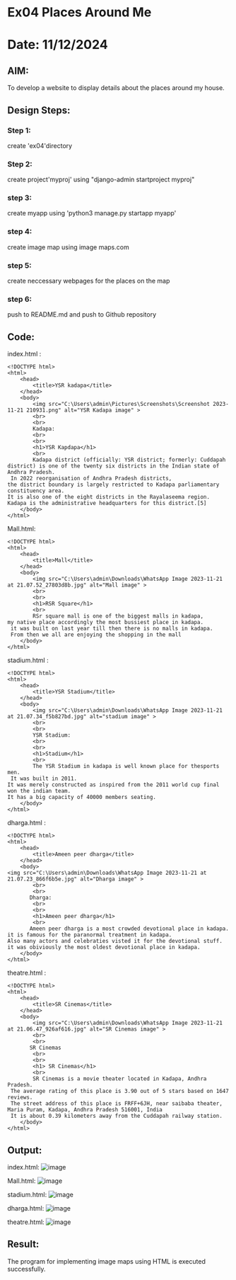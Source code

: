 # Ex04 Places Around Me
# Date: 11/12/2024

## AIM:
To develop a website to display details about the places around my house.

## Design Steps:

### Step 1:
create 'ex04'directory
### Step 2:
create project'myproj' using "django-admin startproject myproj"
### step 3:
create myapp using 'python3 manage.py startapp myapp'
### step 4:
create image map using image maps.com
### step 5:
create neccessary webpages for the places on the map
### step 6:
push to README.md and push to Github repository
## Code:

index.html :
```
<!DOCTYPE html>
<html>
    <head>
        <title>YSR kadapa</title> 
    </head>  
    <body>
        <img src="C:\Users\admin\Pictures\Screenshots\Screenshot 2023-11-21 210931.png" alt="YSR Kadapa image" >
        <br>
        <br>
        Kadapa:
        <br>
        <br>
        <h1>YSR Kapdapa</h1>
        <br>
        Kadapa district (officially: YSR district; formerly: Cuddapah district) is one of the twenty six districts in the Indian state of Andhra Pradesh.
 In 2022 reorganisation of Andhra Pradesh districts,
the district boundary is largely restricted to Kadapa parliamentary constituency area.
It is also one of the eight districts in the Rayalaseema region. Kadapa is the administrative headquarters for this district.[5]
    </body>  
</html>

```

Mall.html:

```
<!DOCTYPE html>
<html>
    <head>
        <title>Mall</title>
    </head>  
    <body>
        <img src="C:\Users\admin\Downloads\WhatsApp Image 2023-11-21 at 21.07.52_27803d8b.jpg" alt="Mall image" >
        <br>
        <br>
        <h1>RSR Square</h1>
        <br>
        RSr square mall is one of the biggest malls in kadapa,
my native place accordingly the most bussiest place in kadapa.
 it was built on last year till then there is no malls in kadapa.
 From then we all are enjoying the shopping in the mall
    </body>  
</html>
```
stadium.html :

```
<!DOCTYPE html>
<html>
    <head>
        <title>YSR Stadium</title> 
    </head>  
    <body>
        <img src="C:\Users\admin\Downloads\WhatsApp Image 2023-11-21 at 21.07.34_f5b827bd.jpg" alt="stadium image" >
        <br>
        <br>
        YSR Stadium:
        <br>
        <br>
        <h1>Stadium</h1>
        <br>
        The YSR Stadium in kadapa is well known place for thesports men.
 It was built in 2011.
It was merely constructed as inspired from the 2011 world cup final won the indian team.
It has a big capacity of 40000 members seating. 
    </body>  
</html>
```
dharga.html :
```
<!DOCTYPE html>
<html>
    <head>
        <title>Ameen peer dharga</title> 
    </head>  
    <body>
<img src="C:\Users\admin\Downloads\WhatsApp Image 2023-11-21 at 21.07.23_866f6b5e.jpg" alt="Dharga image" >
        <br>
        <br>
       Dharga:
        <br>
        <br>
        <h1>Ameen peer dharga</h1>
        <br>
       Ameen peer dharga is a most crowded devotional place in kadapa.
it is famous for the paranormal treatment in kadapa.
Also many actors and celebraties visted it for the devotional stuff.
it was obiviously the most oldest devotional place in kadapa.
    </body>  
</html>
```
theatre.html :
```
<!DOCTYPE html>
<html>
    <head>
        <title>SR Cinemas</title> 
    </head>  
    <body>
        <img src="C:\Users\admin\Downloads\WhatsApp Image 2023-11-21 at 21.06.47_926af616.jpg" alt="SR Cinemas image" >
        <br>
        <br>
       SR Cinemas
        <br>
        <br>
        <h1> SR Cinemas</h1>
        <br>
        SR Cinemas is a movie theater located in Kadapa, Andhra Pradesh.
 The average rating of this place is 3.90 out of 5 stars based on 1647 reviews.
 The street address of this place is FRFF+6JH, near saibaba theater, Maria Puram, Kadapa, Andhra Pradesh 516001, India
 It is about 0.39 kilometers away from the Cuddapah railway station.
    </body>  
</html>
```


## Output:
index.html:
![image](https://github.com/Thrishendra/Ex-04-webTech_imagemap/assets/145742464/7fa1778b-e6b5-4a0d-832d-b4be5e93cd54)




Mall.html:
![image](https://github.com/Thrishendra/Ex-04-webTech_imagemap/assets/145742464/ecb9100b-48d1-46ce-baa5-d99208e8bded)



stadium.html:
![image](https://github.com/Thrishendra/Ex-04-webTech_imagemap/assets/145742464/5713ed4e-a80a-486d-8193-f12c749d7ba8)



dharga.html:
![image](https://github.com/Thrishendra/Ex-04-webTech_imagemap/assets/145742464/9dbacadc-6af2-420a-b021-8934b9132b0b)



theatre.html:
![image](https://github.com/Thrishendra/Ex-04-webTech_imagemap/assets/145742464/3b2a4c38-69aa-45df-abb1-4401761d986f)




## Result:



The program for implementing image maps using HTML is executed successfully.
